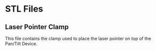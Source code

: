 # STL Files

## Laser Pointer Clamp
This file contains the clamp used to place the laser pointer on top of the Pan/Tilt Device. 